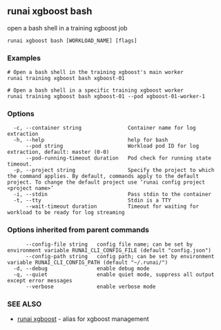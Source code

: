 ## runai xgboost bash

open a bash shell in a training xgboost job

```
runai xgboost bash [WORKLOAD_NAME] [flags]
```

### Examples

```
# Open a bash shell in the training xgboost's main worker
runai training xgboost bash xgboost-01

# Open a bash shell in a specific training xgboost worker
runai training xgboost bash xgboost-01 --pod xgboost-01-worker-1
```

### Options

```
  -c, --container string               Container name for log extraction
  -h, --help                           help for bash
      --pod string                     Workload pod ID for log extraction, default: master (0-0)
      --pod-running-timeout duration   Pod check for running state timeout.
  -p, --project string                 Specify the project to which the command applies. By default, commands apply to the default project. To change the default project use ‘runai config project <project name>’
  -i, --stdin                          Pass stdin to the container
  -t, --tty                            Stdin is a TTY
      --wait-timeout duration          Timeout for waiting for workload to be ready for log streaming
```

### Options inherited from parent commands

```
      --config-file string   config file name; can be set by environment variable RUNAI_CLI_CONFIG_FILE (default "config.json")
      --config-path string   config path; can be set by environment variable RUNAI_CLI_CONFIG_PATH (default "~/.runai/")
  -d, --debug                enable debug mode
  -q, --quiet                enable quiet mode, suppress all output except error messages
      --verbose              enable verbose mode
```

### SEE ALSO

* [runai xgboost](runai_xgboost.md)	 - alias for xgboost management


